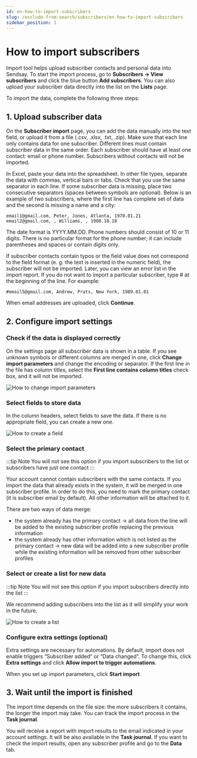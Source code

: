```yaml
---
id: en-how-to-import-subscribers
slug: /exclude-from-search/subscribers/en-how-to-import-subscribers
sidebar_position: 1
---
```


# How to import subscribers

Import tool helps upload subscriber contacts and personal data into Sendsay. To start the import process, go to **Subscribers → View subscribers** and click the blue button **Add subscribers**. You can also upload your subscriber data directly into the list on the **Lists** page.

To import the data, complete the following three steps:

## 1. Upload subscriber data

On the **Subscriber import** page, you can add the data manually into the text field, or upload it from a file (.csv, .xlsx, .txt, .zip). Make sure that each line only contains data for one subscriber. Different lines must contain subscriber data in the same order. Each subscriber should have at least one contact: email or phone number. Subscribers without contacts will not be imported.

In Excel, paste your data into the spreadsheet. In other file types, separate the data with commas, vertical bars or tabs. Check that you use the same separator in each line. If some subscriber data is missing, place two consecutive separators (spaces between symbols are optional). Below is an example of two subscribers, where the first line has complete set of data and the second is missing a name and a city:

```csv
email1@gmail.com, Peter, Jones, Atlanta, 1970.01.21
email2@gmail.com, , Williams, , 1980.10.18
```

The date format is YYYY.MM.DD. Phone numbers should consist of 10 or 11 digits. There is no particular format for the phone number; it can include parentheses and spaces or contain digits only.

If subscriber contacts contain typos or the field value does not correspond to the field format (e. g. the text is inserted in the numeric field), the subscriber will not be imported. Later, you can view an error list in the import report. If you do not want to import a particular subscriber, type # at the beginning of the line. For example:

```csv
#email5@gmail.com, Andrew, Prats, New York, 1989.01.01
```

When email addresses are uploaded, click **Continue**.

## 2. Configure import settings

### Check if the data is displayed correctly

On the settings page all subscriber data is shown in a table. If you see unknown symbols or different columns are merged in one, click **Change import parameters** and change the encoding or separator. If the first line in the file has column titles, select the **First line contains column titles** check box, and it will not be imported.

![How to change import parameters](/img/subscribers/import-and-export/how-to-import-subscribers/how-to-change-import-parameters-en.gif) <br/>

### Select fields to store data

In the column headers, select fields to save the data. If there is no appropriate field, you can create a new one.

![How to create a field](/img/subscribers/import-and-export/how-to-import-subscribers/how-to-create-a-field-en.gif) <br/>

### Select the primary contact

:::tip Note
You will not see this option if you import subscribers to the list or subscribers have just one contact
:::

Your account cannot contain subscribers with the same contacts. If you import the data that already exists in the system, it will be merged in one subscriber profile. In order to do this, you need to mark the primary contact (it is subscriber email by default). All other information will be attached to it.

There are two ways of data merge:

- the system already has the primary contact → all data from the line will be added to the existing subscriber profile replacing the previous information
- the system already has other information which is not listed as the primary contact → new data will be added into a new subscriber profile while the existing information will be removed from other subscriber profiles

### Select or create a list for new data

:::tip Note
You will not see this option if you import subscribers directly into the list
:::

We recommend adding subscribers into the list as it will simplify your work in the future.

![How to create a list](/img/subscribers/import-and-export/how-to-import-subscribers/how-to-create-a-list-en.gif) <br/>

### Configure extra settings (optional)

Extra settings are necessary for automations. By default, import does not enable triggers “Subscriber added” or “Data changed”. To change this, click **Extra settings** and click **Allow import to trigger automations**.

When you set up import parameters, click **Start import**.

## 3. Wait until the import is finished

The import time depends on the file size: the more subscribers it contains, the longer the import may take. You can track the import process in the **Task journal**.

You will receive a report with import results to the email indicated in your account settings. It will be also available in the **Task journal**. If you want to check the import results, open any subscriber profile and go to the **Data** tab.
